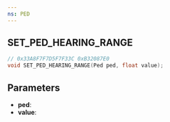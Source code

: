 ```yaml
---
ns: PED
---
```

## SET_PED_HEARING_RANGE

```c
// 0x33A8F7F7D5F7F33C 0xB32087E0
void SET_PED_HEARING_RANGE(Ped ped, float value);
```

## Parameters
* **ped**:
* **value**:
